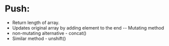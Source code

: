 # Push:
* Return length of array.
* Updates original array by adding element to the end -- Mutating method
* non-mutating alternative - concat()
* Similar method - unshift()
